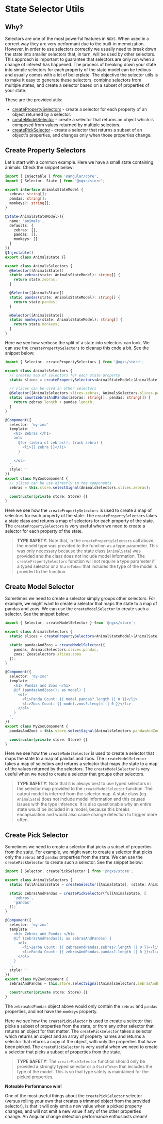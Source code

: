 # State Selector Utils

## Why?

Selectors are one of the most powerful features in `NGXS`. When used in a correct way they are very performant due to the built-in memoization. However, in order to use selectors correctly we usually need to break down the state into smaller selectors that, in turn, will be used by other selectors. This approach is important to guarantee that selectors are only run when a change of interest has happened.
The process of breaking down your state into simple selectors for each property of the state model can be tedious and usually comes with a lot of boilerplate. The objective the selector utils is to make it easy to generate these selectors, combine selectors from multiple states, and create a selector based on a subset of properties of your state.

These are the provided utils:

- [createPropertySelectors](#create-property-selectors) - create a selector for each property of an object returned by a selector.
- [createModelSelector](#create-model-selector) - create a selector that returns an object which is composed from values returned by multiple selectors.
- [createPickSelector](#create-pick-selector) - create a selector that returns a subset of an object's properties, and changes only when those properties change.

## Create Property Selectors

Let's start with a common example. Here we have a small state containing animals. Check the snippet below:

```ts
import { Injectable } from '@angular/core';
import { Selector, State } from '@ngxs/store';

export interface AnimalsStateModel {
  zebras: string[];
  pandas: string[];
  monkeys?: string[];
}

@State<AnimalsStateModel>({
  name: 'animals',
  defaults: {
    zebras: [],
    pandas: [],
    monkeys: []
  }
})
@Injectable()
export class AnimalsState {}

export class AnimalsSelectors {
  @Selector([AnimalsState])
  static zebras(state: AnimalsStateModel): string[] {
    return state.zebras;
  }

  @Selector([AnimalsState])
  static pandas(state: AnimalsStateModel): string[] {
    return state.pandas;
  }

  @Selector([AnimalsState])
  static monkeys(state: AnimalsStateModel): string[] {
    return state.monkeys;
  }
}
```

Here we see how verbose the split of a state into selectors can look. We can use the `createPropertySelectors` to cleanup this code a bit. See the snippet below:

```ts
import { Selector, createPropertySelectors } from '@ngxs/store';

export class AnimalsSelectors {
  // creates map of selectors for each state property
  static slices = createPropertySelectors<AnimalStateModel>(AnimalSate);

  // slices can be used in other selectors
  @Selector([AnimalsSelectors.slices.zebras, AnimalsSelectors.slices.pandas])
  static countZebrasAndPandas(zebras: string[], pandas: string[]) {
    return zebras.length + pandas.length;
  }
}

@Component({
  selector: 'my-zoo'
  template: `
    <h1> Zebras </h1>
    <ol>
      @for (zebra of zebras(); track zebra) {
        <li>{{ zebra }}</li>
      }

    </ol>
  `,
  style: ''
})
export class MyZooComponent {
  // slices can be use directly in the components
  zebras = this.store.selectSignal(AnimalsSelectors.slices.zebras);

  constructor(private store: Store) {}
}
```

Here we see how the `createPropertySelectors` is used to create a map of selectors for each property of the state. The `createPropertySelectors` takes a state class and returns a map of selectors for each property of the state. The `createPropertySelectors` is very useful when we need to create a selector for each property of the state.

> **TYPE SAFETY:** Note that, in the `createPropertySelectors` call above, the model type was provided to the function as a type parameter. This was only necessary because the state class (`AnimalSate`) was provided and the class does not include model information. The `createPropertySelectors` function will not require a type parameter if a typed selector or a `StateToken` that includes the type of the model is provided to the function.

## Create Model Selector

Sometimes we need to create a selector simply groups other selectors. For example, we might want to create a selector that maps the state to a map of pandas and zoos. We can use the `createModelSelector` to create such a selector. See the snippet below:

```ts
import { Selector, createModelSelector } from '@ngxs/store';

export class AnimalsSelectors {
  static slices = createPropertySelectors<AnimalStateModel>(AnimalSate);

  static pandasAndZoos = createModelSelector({
    pandas: AnimalsSelectors.slices.pandas,
    zoos: ZoosSelectors.slices.zoos
  });
}

@Component({
  selector: 'my-zoo'
  template: `
    <h1> Pandas and Zoos </h1>
    @if (pandasAndZoos(); as model) {
      <ol>
        <li>Panda Count: {{ model.pandas?.length || 0 }}</li>
        <li>Zoos Count: {{ model.zoos?.length || 0 }}</li>
      </ol>
    }
  `,
})
export class MyZooComponent {
  pandasAndZoos = this.store.selectSignal(AnimalsSelectors.pandasAndZoos);

  constructor(private store: Store) {}
}
```

Here we see how the `createModelSelector` is used to create a selector that maps the state to a map of pandas and zoos. The `createModelSelector` takes a map of selectors and returns a selector that maps the state to a map of the values returned by the selectors. The `createModelSelector` is very useful when we need to create a selector that groups other selectors.

> **TYPE SAFETY:** Note that it is always best to use typed selectors in the selector map provided to the `createModelSelector` function. The output model is inferred from the selector map. A state class (eg. `AnimalSate`) does not include model information and this causes issues with the type inference. It is also questionable why an entire state would be included in a model, because this breaks encapsulation and would also cause change detection to trigger more often.

## Create Pick Selector

Sometimes we need to create a selector that picks a subset of properties from the state. For example, we might want to create a selector that picks only the `zebras` and `pandas` properties from the state. We can use the `createPickSelector` to create such a selector. See the snippet below:

```ts
import { Selector, createPickSelector } from '@ngxs/store';

export class AnimalsSelectors {
  static fullAnimalsState = createSelector([AnimalState], (state: AnimalStateModel) => state);

  static zebrasAndPandas = createPickSelector(fullAnimalsState, [
    'zebras',
    'pandas'
  ]);
}

@Component({
  selector: 'my-zoo'
  template: `
    <h1> Zebras and Pandas </h1>
    @if (zebrasAndPandas(); as zebrasAndPandas) {
      <ol>
        <li>Zerba Count: {{ zebrasAndPandas.zebras?.length || 0 }}</li>
        <li>Panda Count: {{ zebrasAndPandas.pandas?.length || 0 }}</li>
      </ol>
    }
  `,
  style: ''
})
export class MyZooComponent {
  zebrasAndPandas = this.store.selectSignal(AnimalsSelectors.zebrasAndPandas);

  constructor(private store: Store) {}
}
```

The `zebrasAndPandas` object above would only contain the `zebras` and `pandas` properties, and not have the `monkeys` property.

Here we see how the `createPickSelector` is used to create a selector that picks a subset of properties from the state, or from any other selector that returns an object for that matter. The `createPickSelector` takes a selector which returns an object and an array of property names and returns a selector that returns a copy of the object, with only the properties that have been picked. The `createPickSelector` is very useful when we need to create a selector that picks a subset of properties from the state.

> **TYPE SAFETY:** The `createPickSelector` function should only be provided a strongly typed selector or a `StateToken` that includes the type of the model. This is so that type safety is maintained for the picked properties.

**Noteable Performance win!**

One of the most useful things about the `createPickSelector` selector (versus rolling your own that creates a trimmed object from the provided selector), is that it will only emit a new value when a picked property changes, and will not emit a new value if any of the other properties change. An Angular change detection performance enthusiasts dream!
